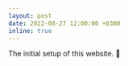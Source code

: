 ```yaml
---
layout: post
date: 2022-08-27 12:00:00 +0300
inline: true
---
```


The initial setup of this website. :tada:
